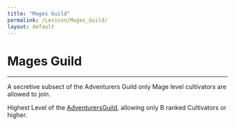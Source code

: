 ```yaml
---
title: "Mages Guild"
permalink: /Lexicon/Mages_Guild/
layout: default
---
```

# Mages Guild
---
A secretive subsect of the Adventurers Guild only Mage level cultivators are allowed to join.

Highest Level of the [AdventurersGuild](_Characters/DivineDungeon/AdventurersGuild.md), allowing only B ranked Cultivators or higher.